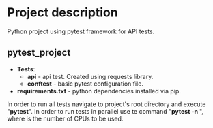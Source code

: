 # Project description

Python project using pytest framework for API tests. 

## pytest_project 
- __Tests__:
    - __api__ - api test. Created using requests library.
    - __conftest__ - basic pytest configuration file.
- __requirements.txt__ - python dependencies installed via pip.


In order to run all tests navigate to project's root directory and execute "__pytest__".
In order to run tests in parallel use te command "__pytest -n <number>__", where <number> is the number of CPUs to be used.
